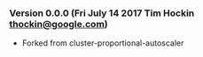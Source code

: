 ### Version 0.0.0 (Fri July 14 2017 Tim Hockin <thockin@google.com>)
 - Forked from cluster-proportional-autoscaler
